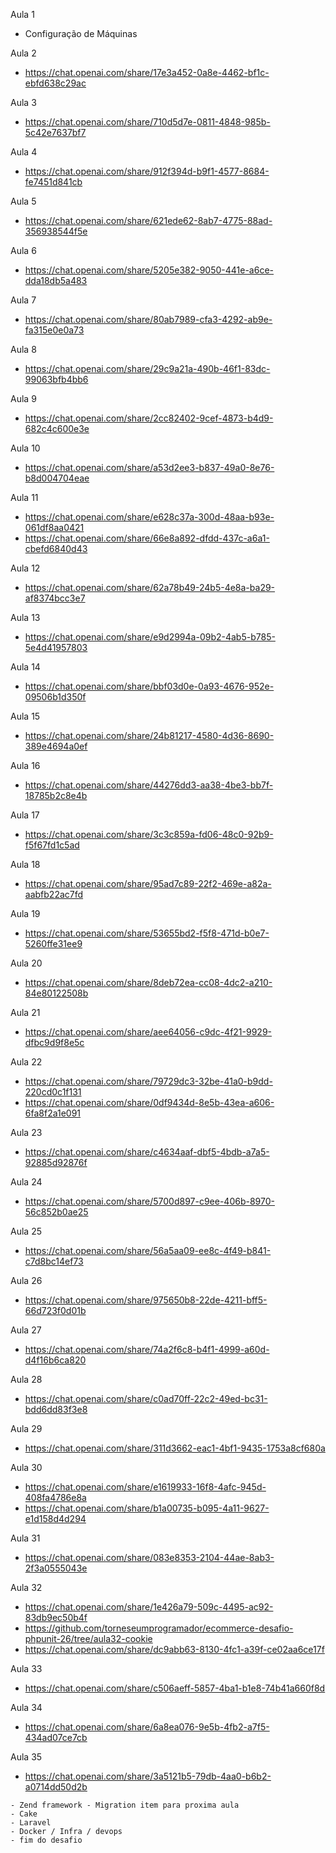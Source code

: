 Aula 1
- Configuração de Máquinas

Aula 2
-  https://chat.openai.com/share/17e3a452-0a8e-4462-bf1c-ebfd638c29ac

Aula 3
- https://chat.openai.com/share/710d5d7e-0811-4848-985b-5c42e7637bf7

Aula 4
- https://chat.openai.com/share/912f394d-b9f1-4577-8684-fe7451d841cb

Aula 5
- https://chat.openai.com/share/621ede62-8ab7-4775-88ad-356938544f5e

Aula 6
- https://chat.openai.com/share/5205e382-9050-441e-a6ce-dda18db5a483

Aula 7
- https://chat.openai.com/share/80ab7989-cfa3-4292-ab9e-fa315e0e0a73

Aula 8
- https://chat.openai.com/share/29c9a21a-490b-46f1-83dc-99063bfb4bb6

Aula 9
- https://chat.openai.com/share/2cc82402-9cef-4873-b4d9-682c4c600e3e

Aula 10
- https://chat.openai.com/share/a53d2ee3-b837-49a0-8e76-b8d004704eae

Aula 11
- https://chat.openai.com/share/e628c37a-300d-48aa-b93e-061df8aa0421
- https://chat.openai.com/share/66e8a892-dfdd-437c-a6a1-cbefd6840d43

Aula 12
- https://chat.openai.com/share/62a78b49-24b5-4e8a-ba29-af8374bcc3e7

Aula 13
- https://chat.openai.com/share/e9d2994a-09b2-4ab5-b785-5e4d41957803

Aula 14
- https://chat.openai.com/share/bbf03d0e-0a93-4676-952e-09506b1d350f

Aula 15
- https://chat.openai.com/share/24b81217-4580-4d36-8690-389e4694a0ef

Aula 16
- https://chat.openai.com/share/44276dd3-aa38-4be3-bb7f-18785b2c8e4b

Aula 17
- https://chat.openai.com/share/3c3c859a-fd06-48c0-92b9-f5f67fd1c5ad

Aula 18
- https://chat.openai.com/share/95ad7c89-22f2-469e-a82a-aabfb22ac7fd

Aula 19
- https://chat.openai.com/share/53655bd2-f5f8-471d-b0e7-5260ffe31ee9

Aula 20
- https://chat.openai.com/share/8deb72ea-cc08-4dc2-a210-84e80122508b

Aula 21
- https://chat.openai.com/share/aee64056-c9dc-4f21-9929-dfbc9d9f8e5c

Aula 22
- https://chat.openai.com/share/79729dc3-32be-41a0-b9dd-220cd0c1f131
- https://chat.openai.com/share/0df9434d-8e5b-43ea-a606-6fa8f2a1e091

Aula 23
- https://chat.openai.com/share/c4634aaf-dbf5-4bdb-a7a5-92885d92876f

Aula 24
- https://chat.openai.com/share/5700d897-c9ee-406b-8970-56c852b0ae25

Aula 25
- https://chat.openai.com/share/56a5aa09-ee8c-4f49-b841-c7d8bc14ef73

Aula 26
- https://chat.openai.com/share/975650b8-22de-4211-bff5-66d723f0d01b

Aula 27
- https://chat.openai.com/share/74a2f6c8-b4f1-4999-a60d-d4f16b6ca820

Aula 28
- https://chat.openai.com/share/c0ad70ff-22c2-49ed-bc31-bdd6dd83f3e8

Aula 29
- https://chat.openai.com/share/311d3662-eac1-4bf1-9435-1753a8cf680a

Aula 30
- https://chat.openai.com/share/e1619933-16f8-4afc-945d-408fa4786e8a
- https://chat.openai.com/share/b1a00735-b095-4a11-9627-e1d158d4d294

Aula 31
- https://chat.openai.com/share/083e8353-2104-44ae-8ab3-2f3a0555043e

Aula 32
- https://chat.openai.com/share/1e426a79-509c-4495-ac92-83db9ec50b4f
- https://github.com/torneseumprogramador/ecommerce-desafio-phpunit-26/tree/aula32-cookie
- https://chat.openai.com/share/dc9abb63-8130-4fc1-a39f-ce02aa6ce17f

Aula 33
- https://chat.openai.com/share/c506aeff-5857-4ba1-b1e8-74b41a660f8d

Aula 34
- https://chat.openai.com/share/6a8ea076-9e5b-4fb2-a7f5-434ad07ce7cb

Aula 35
- https://chat.openai.com/share/3a5121b5-79db-4aa0-b6b2-a0714dd50d2b

```shell
- Zend framework - Migration item para proxima aula
- Cake
- Laravel
- Docker / Infra / devops
- fim do desafio
```

